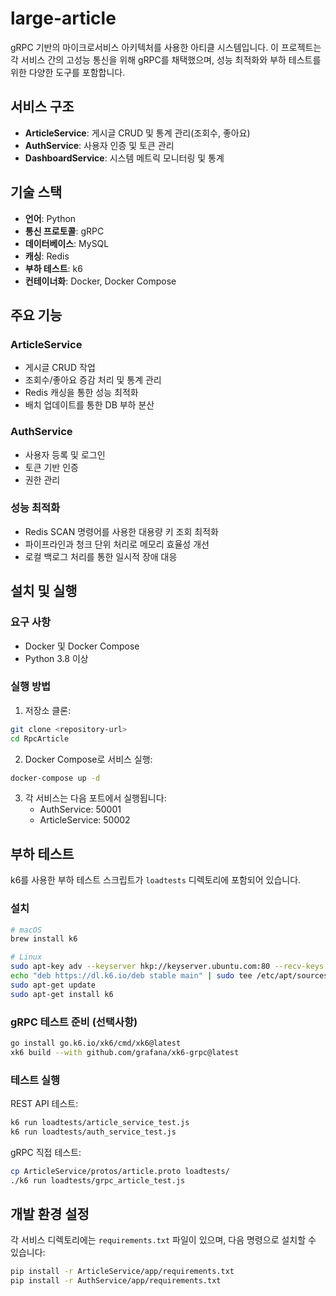 # large-article

gRPC 기반의 마이크로서비스 아키텍처를 사용한 아티클 시스템입니다. 이 프로젝트는 각 서비스 간의 고성능 통신을 위해 gRPC를 채택했으며, 성능 최적화와 부하 테스트를 위한 다양한 도구를 포함합니다.

## 서비스 구조

- **ArticleService**: 게시글 CRUD 및 통계 관리(조회수, 좋아요)
- **AuthService**: 사용자 인증 및 토큰 관리
- **DashboardService**: 시스템 메트릭 모니터링 및 통계

## 기술 스택

- **언어**: Python
- **통신 프로토콜**: gRPC
- **데이터베이스**: MySQL
- **캐싱**: Redis
- **부하 테스트**: k6
- **컨테이너화**: Docker, Docker Compose

## 주요 기능

### ArticleService

- 게시글 CRUD 작업
- 조회수/좋아요 증감 처리 및 통계 관리
- Redis 캐싱을 통한 성능 최적화
- 배치 업데이트를 통한 DB 부하 분산

### AuthService

- 사용자 등록 및 로그인
- 토큰 기반 인증
- 권한 관리

### 성능 최적화

- Redis SCAN 명령어를 사용한 대용량 키 조회 최적화
- 파이프라인과 청크 단위 처리로 메모리 효율성 개선
- 로컬 백로그 처리를 통한 일시적 장애 대응

## 설치 및 실행

### 요구 사항

- Docker 및 Docker Compose
- Python 3.8 이상

### 실행 방법

1. 저장소 클론:

```bash
git clone <repository-url>
cd RpcArticle
```

2. Docker Compose로 서비스 실행:

```bash
docker-compose up -d
```

3. 각 서비스는 다음 포트에서 실행됩니다:
   - AuthService: 50001
   - ArticleService: 50002

## 부하 테스트

k6를 사용한 부하 테스트 스크립트가 `loadtests` 디렉토리에 포함되어 있습니다.

### 설치

```bash
# macOS
brew install k6

# Linux
sudo apt-key adv --keyserver hkp://keyserver.ubuntu.com:80 --recv-keys C5AD17C747E3415A3642D57D77C6C491D6AC1D69
echo "deb https://dl.k6.io/deb stable main" | sudo tee /etc/apt/sources.list.d/k6.list
sudo apt-get update
sudo apt-get install k6
```

### gRPC 테스트 준비 (선택사항)

```bash
go install go.k6.io/xk6/cmd/xk6@latest
xk6 build --with github.com/grafana/xk6-grpc@latest
```

### 테스트 실행

REST API 테스트:

```bash
k6 run loadtests/article_service_test.js
k6 run loadtests/auth_service_test.js
```

gRPC 직접 테스트:

```bash
cp ArticleService/protos/article.proto loadtests/
./k6 run loadtests/grpc_article_test.js
```

## 개발 환경 설정

각 서비스 디렉토리에는 `requirements.txt` 파일이 있으며, 다음 명령으로 설치할 수 있습니다:

```bash
pip install -r ArticleService/app/requirements.txt
pip install -r AuthService/app/requirements.txt
```
